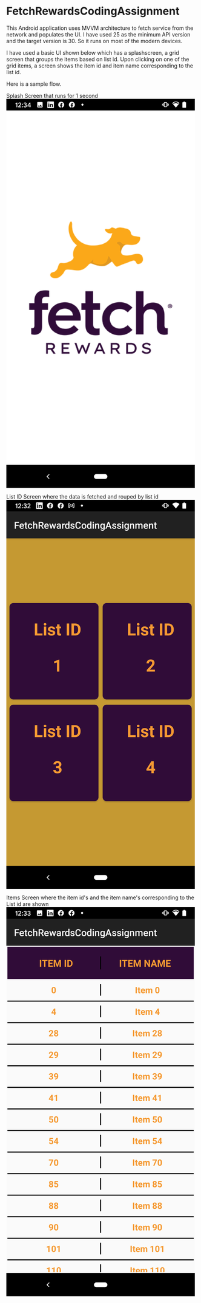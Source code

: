 # FetchRewardsCodingAssignment
 
 This Android application uses MVVM architecture to fetch service from the network and populates the UI. I have used 25 as the minimum API version and the        target version is 30. So it runs on most of the modern devices.
 
 I have used a basic UI shown below which has a splashscreen, a grid screen that groups the items based on list id. Upon clicking on one of the grid items,
 a screen shows the item id and item name corresponding to the list id.
 
 Here is a sample flow.
 
 Splash Screen that runs for 1 second
 <img src="https://github.com/avinashpatnaik/FetchRewardsCodingAssignment/blob/main/splash_screen.png"  align="middle"/> 
 
 List ID Screen where the data is fetched and rouped by list id
 <img src="https://github.com/avinashpatnaik/FetchRewardsCodingAssignment/blob/main/list_screen.png"  align="middle"/> 
  
 Items Screen where the item id's and the item name's corresponding to the List id are shown
 <img src="https://github.com/avinashpatnaik/FetchRewardsCodingAssignment/blob/main/items_screen.png"  align="middle"/> 


 

